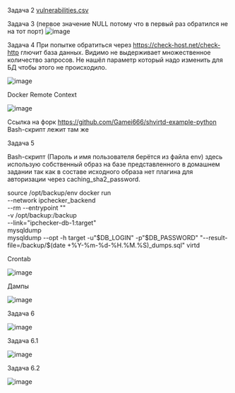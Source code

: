 Задача 2
[vulnerabilities.csv](https://github.com/Gamei666/devops-netology/files/15214147/vulnerabilities.csv)

Задача 3 (первое значение NULL потому что в первый раз обратился не на тот порт)
![image](https://github.com/Gamei666/devops-netology/assets/67197577/f835c922-580a-4d67-a3e3-de416ee164a3)

Задача 4 При попытке обратиться через https://check-host.net/check-http глючит база данных. Видимо не выдерживает множественное количество запросов. Не нашёл параметр который надо изменить для БД чтобы этого не происходило.

![image](https://github.com/Gamei666/devops-netology/assets/67197577/0f64894c-72fa-4365-8e7f-c1f198ebc2c2)

Docker Remote Context

![image](https://github.com/Gamei666/devops-netology/assets/67197577/787d283e-2fb6-4734-a764-1ee5e5b19dc8)

Ссылка на форк https://github.com/Gamei666/shvirtd-example-python Bash-скрипт лежит там же

Задача 5 

Bash-скрипт (Пароль и имя пользователя берётся из файла env) здесь использую собственный образ на базе представленного в домашнем задании так как в составе исходного образа нет плагина для авторизации через caching_sha2_password.

source  /opt/backup/env
docker run \
    --network ipchecker_backend \
    --rm --entrypoint "" \
    -v /opt/backup:/backup \
    --link="ipchecker-db-1:target" \
    mysqldump \
    mysqldump --opt -h target -u"$DB_LOGIN" -p"$DB_PASSWORD" "--result-file=/backup/$(date +%Y-%m-%d-%H.%M.%S)_dumps.sql" virtd

Crontab

![image](https://github.com/Gamei666/devops-netology/assets/67197577/7a489648-bbae-47ca-bd14-ebd62ee3690b)

Дампы

![image](https://github.com/Gamei666/devops-netology/assets/67197577/391a880f-2453-4380-9fcc-45be47f03a11)

Задача 6

![image](https://github.com/Gamei666/devops-netology/assets/67197577/b2e210e6-3d1a-4f06-a5ac-621571b8a980)

Задача 6.1

![image](https://github.com/Gamei666/devops-netology/assets/67197577/a75b8c34-782f-4f01-8a29-171a1ff6130e)

Задача 6.2

![image](https://github.com/Gamei666/devops-netology/assets/67197577/1953cbec-130b-4a9f-bc2d-859ed98ec7da)

